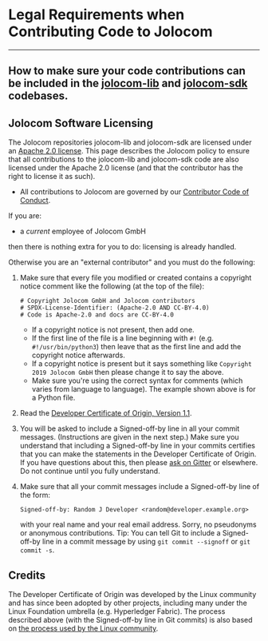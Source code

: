 # Legal Requirements when Contributing Code to Jolocom

---
How to make sure your code contributions can be included in the [jolocom-lib](https://github.com/jolocom/jolocom-lib) and [jolocom-sdk](https://github.com/jolocom/jolocom-sdk) codebases.
---

## Jolocom Software Licensing

The Jolocom repositories jolocom-lib and jolocom-sdk are licensed under an [Apache 2.0 license](https://www.apache.org/licenses/LICENSE-2.0.html). This page describes the Jolocom policy to ensure that all contributions to the jolocom-lib and jolocom-sdk code are also licensed under the Apache 2.0 license (and that the contributor has the right to license it as such).
- All contributions to Jolocom are governed by our [Contributor Code of Conduct](https://github.com/jolocom/jolocom/blob/master/code-of-conduct).

If you are:

- a _current_ employee of Jolocom GmbH

then there is nothing extra for you to do: licensing is already handled.

Otherwise you are an "external contributor" and you must do the following:

1. Make sure that every file you modified or created contains a copyright notice comment like the following (at the top of the file):

   ```text
   # Copyright Jolocom GmbH and Jolocom contributors
   # SPDX-License-Identifier: (Apache-2.0 AND CC-BY-4.0)
   # Code is Apache-2.0 and docs are CC-BY-4.0
   ```

   - If a copyright notice is not present, then add one.
   - If the first line of the file is a line beginning with `#!` (e.g. `#!/usr/bin/python3`) then leave that as the first line and add the copyright notice afterwards.
   - If a copyright notice is present but it says something like `Copyright 2019 Jolocom GmbH` then please change it to say the above.
   - Make sure you're using the correct syntax for comments (which varies from language to language). The example shown above is for a Python file.

1. Read the [Developer Certificate of Origin, Version 1.1](https://developercertificate.org/).
1. You will be asked to include a Signed-off-by line in all your commit messages. (Instructions are given in the next step.) Make sure you understand that including a Signed-off-by line in your commits certifies that you can make the statements in the Developer Certificate of Origin. If you have questions about this, then please [ask on Gitter](https://gitter.im/jolocom/SmartWallet) or elsewhere. Do not continue until you fully understand.
1. Make sure that all your commit messages include a Signed-off-by line of the form:

   ```text
   Signed-off-by: Random J Developer <random@developer.example.org>
   ```

   with your real name and your real email address. Sorry, no pseudonyms or anonymous contributions. Tip: You can tell Git to include a Signed-off-by line in a commit message by using `git commit --signoff` or `git commit -s`.

## Credits

The Developer Certificate of Origin was developed by the Linux community and has since been adopted by other projects, including many under the Linux Foundation umbrella (e.g. Hyperledger Fabric).
The process described above (with the Signed-off-by line in Git commits) is also based on [the process used by the Linux community](https://github.com/torvalds/linux/blob/master/Documentation/process/submitting-patches.rst#11-sign-your-work---the-developers-certificate-of-origin).
